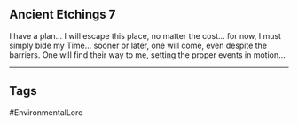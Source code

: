 ## Ancient Etchings 7
I have a plan... I will escape this place, no matter the cost... for now, I must simply bide my Time... sooner or later, one will come, even despite the barriers. One will find their way to me, setting the proper events in motion...

---
## Tags
#EnvironmentalLore 